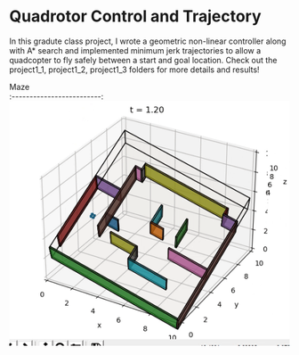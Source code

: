 # Quadrotor Control and Trajectory

In this gradute class project, I wrote a geometric non-linear controller along with A* search and implemented minimum jerk trajectories to allow a quadcopter to fly safely between a start and goal location. Check out the project1_1, project1_2, project1_3 folders for more details and results!


Maze        
:-------------------------:
![](project1_3/animations/maze.gif)     
